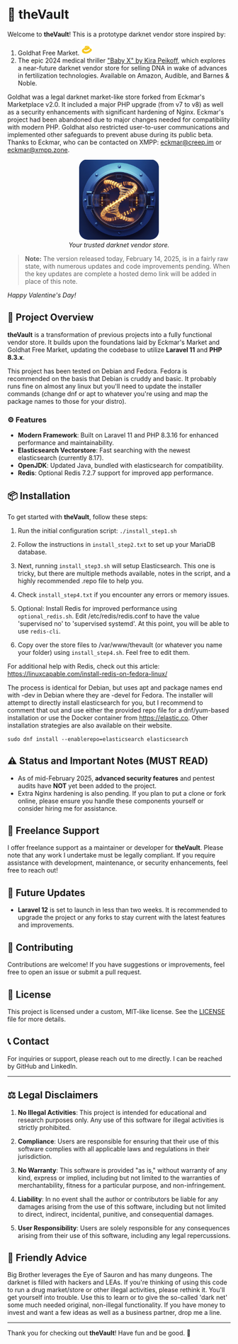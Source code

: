 # 🏰 theVault

Welcome to **theVault**! This is a prototype darknet vendor store inspired by:

1. Goldhat Free Market. <img src="the_vault/public/goldhat.png" alt="Goldhat Free Market" style="width: 25px; height: 25px;">
2. The epic 2024 medical thriller ["Baby X" by Kira Peikoff](https://www.barnesandnoble.com/w/baby-x-kira-peikoff/1143604735), which explores a near-future darknet vendor store for selling DNA in wake of advances in fertilization technologies. Available on Amazon, Audible, and Barnes & Noble.

Goldhat was a legal darknet market-like store forked from Eckmar's Marketplace v2.0. It included a major PHP upgrade (from v7 to v8) as well as a security enhancements with significant hardening of Nginx. Eckmar's project had been abandoned due to major changes needed for compatibility with modern PHP. Goldhat also restricted user-to-user communications and implemented other safeguards to prevent abuse during its public beta. Thanks to Eckmar, who can be contacted on XMPP: eckmar@creep.im or eckmar@xmpp.zone. 

<p align="center">
    <img src="the_vault/public/thevault.png" alt="The Vault logo" style="max-width: 100%; height: auto;">
    <br>
    <em>Your trusted darknet vendor store.</em>
</p>

> **Note:** The version released today, February 14, 2025, is in a fairly raw state, with numerous updates and code improvements pending. When the key updates are complete a hosted demo link will be added in place of this note.

*Happy Valentine's Day!*

## 🚀 Project Overview

**theVault** is a transformation of previous projects into a fully functional vendor store. It builds upon the foundations laid by Eckmar's Market and Goldhat Free Market, updating the codebase to utilize **Laravel 11** and **PHP 8.3.x**.

This project has been tested on Debian and Fedora. Fedora is recommended on the basis that Debian is cruddy and basic. It probably runs fine on almost any linux but you'll need to update the installer commands (change dnf or apt to whatever you're using and map the package names to those for your distro).

### ⚙️ Features

- **Modern Framework**: Built on Laravel 11 and PHP 8.3.16 for enhanced performance and maintainability.
- **Elasticsearch Vectorstore**: Fast searching with the newest elasticsearch (currently 8.17).
- **OpenJDK**: Updated Java, bundled with elasticsearch for compatibility.
- **Redis**: Optional Redis 7.2.7 support for improved app performance.

## 📦 Installation

To get started with **theVault**, follow these steps:

1. Run the initial configuration script:
   `./install_step1.sh`

2. Follow the instructions in `install_step2.txt` to set up your MariaDB database.

3. Next, running `install_step3.sh` will setup Elasticsearch. This one is tricky, but there are multiple methods available, notes in the script, and a highly recommended .repo file to help you.

4. Check `install_step4.txt` if you encounter any errors or memory issues.

5. Optional: Install Redis for improved performance using `optional_redis.sh`. Edit /etc/redis/redis.conf to have the value 'supervised no' to 'supervised systemd'. At this point, you will be able to use `redis-cli`.

6. Copy over the store files to /var/www/thevault (or whatever you name your folder) using `install_step4.sh`. Feel free to edit them.


For additional help with Redis, check out this article: https://linuxcapable.com/install-redis-on-fedora-linux/

The process is identical for Debian, but uses apt and package names end with -dev in Debian where they are -devel for Fedora. The installer will attempt to directly install elasticsearch for you, but I recommend to comment that out and use either the provided repo file for a dnf/yum-based installation or use the Docker container from https://elastic.co. Other installation strategies are also available on their website.

	sudo dnf install --enablerepo=elasticsearch elasticsearch

## ⚠️ Status and Important Notes (MUST READ)

- As of mid-February 2025, **advanced security features** and pentest audits have **NOT** yet been added to the project. 
- Extra Nginx hardening is also pending. If you plan to put a clone or fork online, please ensure you handle these components yourself or consider hiring me for assistance.

## 💼 Freelance Support

I offer freelance support as a maintainer or developer for **theVault**. Please note that any work I undertake must be legally compliant. If you require assistance with development, maintenance, or security enhancements, feel free to reach out!

## 📅 Future Updates

- **Laravel 12** is set to launch in less than two weeks. It is recommended to upgrade the project or any forks to stay current with the latest features and improvements.

## 🤝 Contributing

Contributions are welcome! If you have suggestions or improvements, feel free to open an issue or submit a pull request.

## 📜 License

This project is licensed under a custom, MIT-like license. See the [LICENSE](https://github.com/hack-r/theVault/blob/main/LICENSE) file for more details.

## 📞 Contact

For inquiries or support, please reach out to me directly. I can be reached by GitHub and LinkedIn.

---

## ⚖️ Legal Disclaimers

1. **No Illegal Activities**: This project is intended for educational and research purposes only. Any use of this software for illegal activities is strictly prohibited.

2. **Compliance**: Users are responsible for ensuring that their use of this software complies with all applicable laws and regulations in their jurisdiction.

3. **No Warranty**: This software is provided "as is," without warranty of any kind, express or implied, including but not limited to the warranties of merchantability, fitness for a particular purpose, and non-infringement.

4. **Liability**: In no event shall the author or contributors be liable for any damages arising from the use of this software, including but not limited to direct, indirect, incidental, punitive, and consequential damages.

5. **User Responsibility**: Users are solely responsible for any consequences arising from their use of this software, including any legal repercussions.

## 🎩 Friendly Advice

Big Brother leverages the Eye of Sauron and has many dungeons. The darknet is filled with hackers and LEAs. If you're thinking of using this code to run a drug market/store or other illegal activities, please rethink it. You'll get yourself into trouble. Use this to learn or to give the so-called 'dark net' some much needed original, non-illegal functionality. If you have money to invest and want a few ideas as well as a business partner, drop me a line.

---

Thank you for checking out **theVault**! Have fun and be good. 🚀
